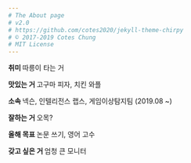 ```yaml
---
# The About page
# v2.0
# https://github.com/cotes2020/jekyll-theme-chirpy
# © 2017-2019 Cotes Chung
# MIT License
---
```

<b> 취미 </b> 따릉이 타는 거  

<b> 맛있는 거 </b> 고구마 피자, 치킨 와플  

<b> 소속 </b> 넥슨, 인텔리전스 랩스, 게임이상탐지팀 (2019.08 ~)

<b> 잘하는 거 </b> 오목?  

<b> 올해 목표 </b> 논문 쓰기, 영어 고수

<b> 갖고 싶은 거 </b> 엄청 큰 모니터

